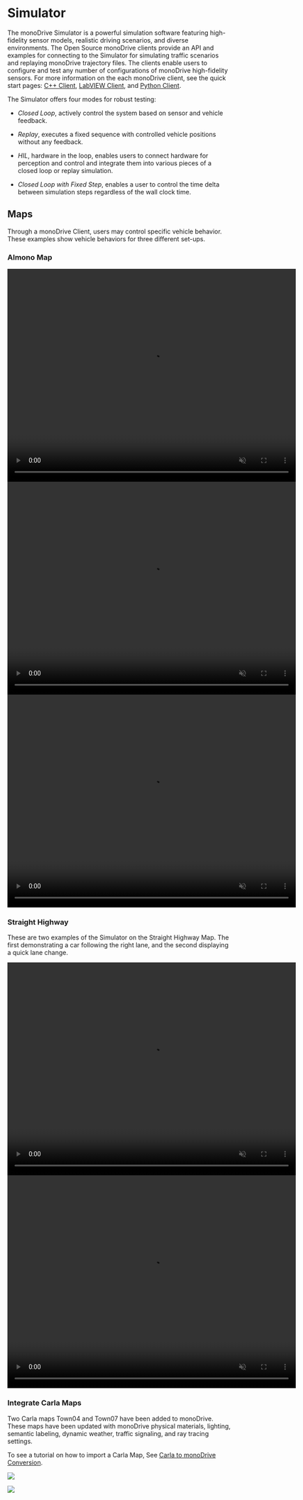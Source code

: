 # Simulator 

The monoDrive Simulator is a powerful simulation software featuring high-fidelity sensor models, realistic driving scenarios, and diverse environments. The Open Source monoDrive clients provide an API and examples for connecting to the Simulator for simulating traffic scenarios and replaying monoDrive trajectory files. The clients enable users to configure and test any number of configurations of monoDrive high-fidelity sensors. For more information on the each monoDrive client, see the quick start pages: [C++ Client](../cpp_client/cpp_quick_start), [LabVIEW Client](../LV_client/quick_start/LabVIEW_client_quick_start), and [Python Client](../python_client/quick_start).

The Simulator offers four modes for robust testing: 

- *Closed Loop*, actively control the system based on sensor and vehicle feedback.

- *Replay*, executes a fixed sequence with controlled vehicle positions without any feedback.

- *HIL*, hardware in the loop, enables users to connect hardware for perception and control and integrate them into various pieces of a closed loop or replay simulation.

- *Closed Loop with Fixed Step*, enables a user to control the time delta between simulation steps regardless of the wall clock time.

## Maps

Through a monoDrive Client, users may control specific vehicle behavior. These examples show vehicle behaviors for three different set-ups.

### Almono Map


<div class="img_container">
  <video width=650px height=480px muted autoplay loop>
    <source src="https://cdn.monodrive.io/readthedocs/highway_exit_trajectory.mp4" type="video/mp4">
  </video>
</div> 

<div class="img_container">
  <video width=650px height=480px muted autoplay loop>
    <source src="https://cdn.monodrive.io/readthedocs/sudden_stop_trajectory.mp4" type="video/mp4">
  </video>
</div> 

<div class="img_container">
  <video width=650px height=480px muted autoplay loop>
    <source src="https://cdn.monodrive.io/readthedocs/traffic_circle.mp4" type="video/mp4">
  </video>
</div> 

### Straight Highway

These are two examples of the Simulator on the Straight Highway Map. The first demonstrating a car following the right lane, and the second displaying a quick lane change.

<div class="img_container">
  <video width=650px height=480px muted autoplay loop>
    <source src="https://cdn.monodrive.io/readthedocs/straight_highway.mp4" type="video/mp4">
  </video>
</div> 

<div class="img_container">
  <video width=650px height=480px muted autoplay loop>
    <source src="https://cdn.monodrive.io/readthedocs/highway_lane_change.mp4" type="video/mp4">
  </video>
</div> 

### Integrate Carla Maps

Two Carla maps Town04 and Town07 have been added to monoDrive. These maps have been updated with monoDrive physical materials, lighting, semantic labeling, dynamic weather, traffic signaling, and ray tracing settings.

To see a tutorial on how to import a Carla Map, See [Carla to monoDrive Conversion](https://docs.google.com/document/d/18JTYXOFPb98qLm8aHvCYH4nb2eU6P5sVzD1qkONqTeU/edit).

<p class="img_container">
<img class="wide_img" src="../imgs/tractor.png"/>
</p>

<p class="img_container">
<img class="wide_img" src="../imgs/town.png"/>
</p>

<p>&nbsp;</p>